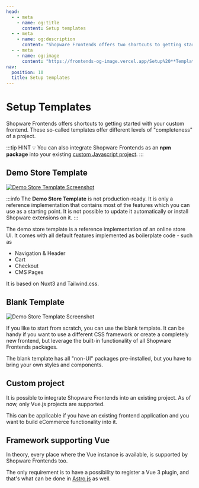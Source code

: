 ```yaml
---
head:
  - - meta
    - name: og:title
      content: Setup templates
  - - meta
    - name: og:description
      content: "Shopware Frontends offers two shortcuts to getting started with your custom frontend. These so-called templates offer different levels of 'completeness' of a project."
  - - meta
    - name: og:image
      content: "https://frontends-og-image.vercel.app/Setup%20**Templates**.png?fontSize=150px"
nav:
  position: 10
  title: Setup templates
---
```


# Setup Templates

Shopware Frontends offers shortcuts to getting started with your custom frontend. These so-called templates offer different levels of "completeness" of a project.

:::tip HINT 💡
You can also integrate Shopware Frontends as an **npm package** into your existing [custom Javascript project](./templates/custom-project).
:::

## Demo Store Template

<a href="https://frontends-demo.vercel.app/" target="_blank"><img src="../.assets/demo-store-template.jpg" alt="Demo Store Template Screenshot" class="border-1px border-#eeeeee rounded-md shadow-md my-8 hover:shadow-2xl hover:scale-105 transition duration-200" /></a>

:::info
The **Demo Store Template** is not production-ready. It is only a reference implementation that contains most of the features which you can use as a starting point. It is not possible to update it automatically or install Shopware extensions on it.
:::

The demo store template is a reference implementation of an online store UI. It comes with all default features implemented as boilerplate code - such as

- Navigation & Header
- Cart
- Checkout
- CMS Pages

It is based on Nuxt3 and Tailwind.css.

<PageRef page="./templates/demo-store-template" title="Get started with the Demo Store Template" sub="A reference implementation of a store based on Vue.js" />

## Blank Template

<img src="../.assets/blank-template.jpg" alt="Demo Store Template Screenshot" class="border-1px border-#eeeeee rounded-md shadow-md my-8 hover:shadow-2xl hover:scale-105 transition duration-200" />

If you like to start from scratch, you can use the blank template. It can be handy if you want to use a different CSS framework or create a completely new frontend, but leverage the built-in functionality of all Shopware Frontends packages.

The blank template has all "non-UI" packages pre-installed, but you have to bring your own styles and components.

<PageRef page="./templates/blank-template" title="Get started with the Blank Template" sub="A blank Nuxt.js project pre-installed with all packages" />

## Custom project

It is possible to integrate Shopware Frontends into an existing project. As of now, only Vue.js projects are supported.

This can be applicable if you have an existing frontend application and you want to build eCommerce functionality into it.

<PageRef page="./templates/custom-project" title="Custom Project" sub="Integrate Shopware Frontends into an existing Vue.js project" />

## Framework supporting Vue

In theory, every place where the Vue instance is available, is supported by Shopware Frontends too.

The only requirement is to have a possibility to register a Vue 3 plugin, and that's what can be done in [Astro.js](https://astro.build/) as well.

<PageRef page="./templates/astro-template" title="Astro.js project" sub="Integrate Shopware Frontends into an SSR oriented project supporting Vue.js" />
